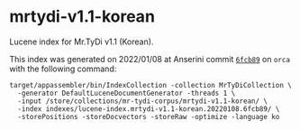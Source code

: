 # mrtydi-v1.1-korean

Lucene index for Mr.TyDi v1.1 (Korean).

This index was generated on 2022/01/08 at Anserini commit [`6fcb89`](https://github.com/castorini/anserini/commit/6fcb896c61e2b8cf2f235def3e95dda5fe4cd2fc) on `orca` with the following command:

```
target/appassembler/bin/IndexCollection -collection MrTyDiCollection \
  -generator DefaultLuceneDocumentGenerator -threads 1 \
  -input /store/collections/mr-tydi-corpus/mrtydi-v1.1-korean/ \
  -index indexes/lucene-index.mrtydi-v1.1-korean.20220108.6fcb89/ \
  -storePositions -storeDocvectors -storeRaw -optimize -language ko
```